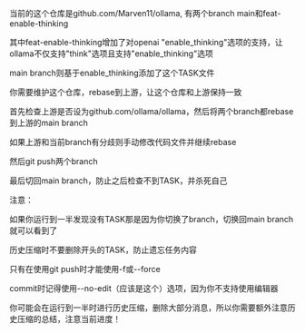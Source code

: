 当前的这个仓库是github.com/Marven11/ollama, 有两个branch main和feat-enable-thinking

其中feat-enable-thinking增加了对openai "enable_thinking"选项的支持，让ollama不仅支持"think"选项且支持"enable_thinking"选项

main branch则基于enable_thinking添加了这个TASK文件

你需要维护这个仓库，rebase到上游，让这个仓库和上游保持一致

首先检查上游是否设为github.com/ollama/ollama，然后将两个branch都rebase到上游的main branch

如果上游和当前branch有分歧则手动修改代码文件并继续rebase

然后git push两个branch

最后切回main branch，防止之后检查不到TASK，并杀死自己

注意：

如果你运行到一半发现没有TASK那是因为你切换了branch，切换回main branch就可以看到了

历史压缩时不要删除开头的TASK，防止遗忘任务内容

只有在使用git push时才能使用-f或--force

commit时记得使用--no-edit（应该是这个）选项，因为你不支持使用编辑器

你可能会在运行到一半时进行历史压缩，删除大部分消息，所以你需要额外注意历史压缩的总结，注意当前进度！

